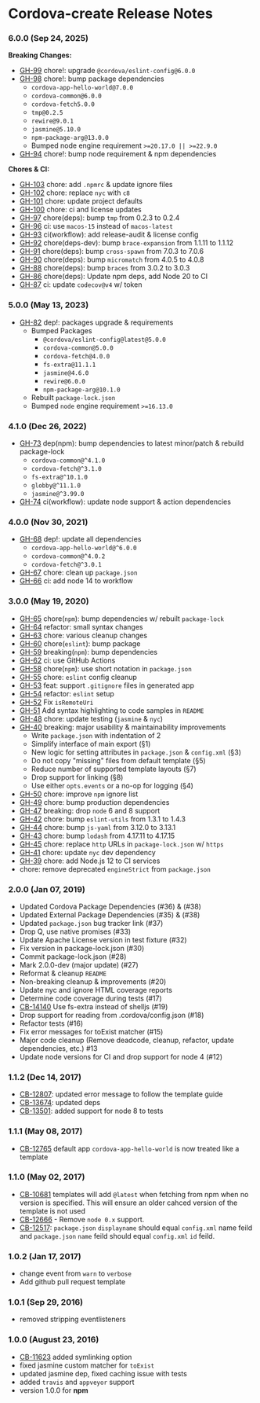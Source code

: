 <!--
#
# Licensed to the Apache Software Foundation (ASF) under one
# or more contributor license agreements.  See the NOTICE file
# distributed with this work for additional information
# regarding copyright ownership.  The ASF licenses this file
# to you under the Apache License, Version 2.0 (the
# "License"); you may not use this file except in compliance
# with the License.  You may obtain a copy of the License at
#
#   http://www.apache.org/licenses/LICENSE-2.0
#
# Unless required by applicable law or agreed to in writing,
# software distributed under the License is distributed on an
# "AS IS" BASIS, WITHOUT WARRANTIES OR CONDITIONS OF ANY
# KIND, either express or implied.  See the License for the
# specific language governing permissions and limitations
# under the License.
#
-->
# Cordova-create Release Notes

### 6.0.0 (Sep 24, 2025)

**Breaking Changes:**

* [GH-99](https://github.com/apache/cordova-create/pull/99) chore!: upgrade `@cordova/eslint-config@6.0.0`
* [GH-98](https://github.com/apache/cordova-create/pull/98) chore!: bump package dependencies
  * `cordova-app-hello-world@7.0.0`
  * `cordova-common@6.0.0`
  * `cordova-fetch5.0.0`
  * `tmp@0.2.5`
  * `rewire@9.0.1`
  * `jasmine@5.10.0`
  * `npm-package-arg@13.0.0`
  * Bumped node engine requirement `>=20.17.0 || >=22.9.0`
* [GH-94](https://github.com/apache/cordova-create/pull/94) chore!: bump node requirement & npm dependencies

**Chores & CI:**

* [GH-103](https://github.com/apache/cordova-create/pull/103) chore: add `.npmrc` & update ignore files
* [GH-102](https://github.com/apache/cordova-create/pull/102) chore: replace `nyc` with `c8`
* [GH-101](https://github.com/apache/cordova-create/pull/101) chore: update project defaults
* [GH-100](https://github.com/apache/cordova-create/pull/100) chore: ci and license updates
* [GH-97](https://github.com/apache/cordova-create/pull/97) chore(deps): bump `tmp` from 0.2.3 to 0.2.4
* [GH-96](https://github.com/apache/cordova-create/pull/96) ci: use `macos-15` instead of `macos-latest`
* [GH-93](https://github.com/apache/cordova-create/pull/93) ci(workflow): add release-audit & license config
* [GH-92](https://github.com/apache/cordova-create/pull/92) chore(deps-dev): bump `brace-expansion` from 1.1.11 to 1.1.12
* [GH-91](https://github.com/apache/cordova-create/pull/91) chore(deps): bump `cross-spawn` from 7.0.3 to 7.0.6
* [GH-90](https://github.com/apache/cordova-create/pull/90) chore(deps): bump `micromatch` from 4.0.5 to 4.0.8
* [GH-88](https://github.com/apache/cordova-create/pull/88) chore(deps): bump `braces` from 3.0.2 to 3.0.3
* [GH-86](https://github.com/apache/cordova-create/pull/86) chore(deps): Update npm deps, add Node 20 to CI
* [GH-87](https://github.com/apache/cordova-create/pull/87) ci: update `codecov@v4` w/ token

### 5.0.0 (May 13, 2023)

* [GH-82](https://github.com/apache/cordova-create/pull/82) dep!: packages upgrade & requirements
  * Bumped Packages
    * `@cordova/eslint-config@latest@5.0.0`
    * `cordova-common@5.0.0`
    * `cordova-fetch@4.0.0`
    * `fs-extra@11.1.1`
    * `jasmine@4.6.0`
    * `rewire@6.0.0`
    * `npm-package-arg@10.1.0`
  * Rebuilt `package-lock.json`
  * Bumped `node` engine requirement `>=16.13.0`

### 4.1.0 (Dec 26, 2022)

* [GH-73](https://github.com/apache/cordova-create/pull/73) dep(npm): bump dependencies to latest minor/patch & rebuild package-lock
  * `cordova-common@^4.1.0`
  * `cordova-fetch@^3.1.0`
  * `fs-extra@^10.1.0`
  * `globby@^11.1.0`
  * `jasmine@^3.99.0`
* [GH-74](https://github.com/apache/cordova-create/pull/74) ci(workflow): update node support & action dependencies

### 4.0.0 (Nov 30, 2021)

* [GH-68](https://github.com/apache/cordova-create/pull/68) dep!: update all dependencies
  * `cordova-app-hello-world@^6.0.0`
  * `cordova-common@^4.0.2`
  * `cordova-fetch@^3.0.1`
* [GH-67](https://github.com/apache/cordova-create/pull/67) chore: clean up `package.json`
* [GH-66](https://github.com/apache/cordova-create/pull/66) ci: add node 14 to workflow

### 3.0.0 (May 19, 2020)

* [GH-65](https://github.com/apache/cordova-create/pull/65) chore(`npm`): bump dependencies w/ rebuilt `package-lock`
* [GH-64](https://github.com/apache/cordova-create/pull/64) refactor: small syntax changes
* [GH-63](https://github.com/apache/cordova-create/pull/63) chore: various cleanup changes
* [GH-60](https://github.com/apache/cordova-create/pull/60) chore(`eslint`): bump package
* [GH-59](https://github.com/apache/cordova-create/pull/59) breaking(`npm`): bump dependencies
* [GH-62](https://github.com/apache/cordova-create/pull/62) ci: use GitHub Actions
* [GH-58](https://github.com/apache/cordova-create/pull/58) chore(`npm`): use short notation in `package.json`
* [GH-55](https://github.com/apache/cordova-create/pull/55) chore: `eslint` config cleanup
* [GH-53](https://github.com/apache/cordova-create/pull/53) feat: support `.gitignore` files in generated app
* [GH-54](https://github.com/apache/cordova-create/pull/54) refactor: `eslint` setup
* [GH-52](https://github.com/apache/cordova-create/pull/52) Fix `isRemoteUri`
* [GH-51](https://github.com/apache/cordova-create/pull/51) Add syntax highlighting to code samples in `README`
* [GH-48](https://github.com/apache/cordova-create/pull/48) chore: update testing (`jasmine` & `nyc`)
* [GH-40](https://github.com/apache/cordova-create/pull/40) breaking: major usability & maintainability improvements
  * Write `package.json` with indentation of 2
  * Simplify interface of main export (§1)
  * New logic for setting attributes in `package.json` & `config.xml` (§3)
  * Do not copy "missing" files from default template (§5)
  * Reduce number of supported template layouts (§7)
  * Drop support for linking (§8)
  * Use either `opts.events` or a no-op for logging (§4)
* [GH-50](https://github.com/apache/cordova-create/pull/50) chore: improve `npm` ignore list
* [GH-49](https://github.com/apache/cordova-create/pull/49) chore: bump production dependencies
* [GH-47](https://github.com/apache/cordova-create/pull/47) breaking: drop `node` 6 and 8 support
* [GH-42](https://github.com/apache/cordova-create/pull/42) chore: bump `eslint-utils` from 1.3.1 to 1.4.3
* [GH-44](https://github.com/apache/cordova-create/pull/44) chore: bump `js-yaml` from 3.12.0 to 3.13.1
* [GH-43](https://github.com/apache/cordova-create/pull/43) chore: bump `lodash` from 4.17.11 to 4.17.15
* [GH-45](https://github.com/apache/cordova-create/pull/45) chore: replace `http` URLs in `package-lock.json` w/ `https`
* [GH-41](https://github.com/apache/cordova-create/pull/41) chore: update `nyc` dev dependency
* [GH-39](https://github.com/apache/cordova-create/pull/39) chore: add Node.js 12 to CI services
* chore: remove deprecated `engineStrict` from `package.json`

### 2.0.0 (Jan 07, 2019)
* Updated Cordova Package Dependencies (#36) & (#38)
* Updated External Package Dependencies (#35) & (#38)
* Updated `package.json` bug tracker link (#37)
* Drop Q, use native promises (#33)
* Update Apache License version in test fixture (#32)
* Fix version in package-lock.json (#30)
* Commit package-lock.json (#28)
* Mark 2.0.0-dev (major update) (#27)
* Reformat & cleanup `README`
* Non-breaking cleanup & improvements (#20)
* Update nyc and ignore HTML coverage reports
* Determine code coverage during tests (#17)
* [CB-14140](https://issues.apache.org/jira/browse/CB-14140) Use fs-extra instead of shelljs (#19)
* Drop support for reading from .cordova/config.json (#18)
* Refactor tests (#16)
* Fix error messages for toExist matcher (#15)
* Major code cleanup (Remove deadcode, cleanup, refactor, update dependencies, etc.) #13
* Update node versions for CI and drop support for node 4 (#12)

### 1.1.2 (Dec 14, 2017)
* [CB-12807](https://issues.apache.org/jira/browse/CB-12807): updated error message to follow the template guide
* [CB-13674](https://issues.apache.org/jira/browse/CB-13674): updated deps
* [CB-13501](https://issues.apache.org/jira/browse/CB-13501): added support for node 8 to tests

### 1.1.1 (May 08, 2017)
* [CB-12765](https://issues.apache.org/jira/browse/CB-12765) default app `cordova-app-hello-world` is now treated like a template

### 1.1.0 (May 02, 2017)
* [CB-10681](https://issues.apache.org/jira/browse/CB-10681) templates will add `@latest` when fetching from npm when no version is specified. This will ensure an older cahced version of the template is not used
* [CB-12666](https://issues.apache.org/jira/browse/CB-12666) - Remove `node 0.x` support.
* [CB-12517](https://issues.apache.org/jira/browse/CB-12517): `package.json` `displayname` should equal `config.xml` name feild and `package.json` `name` feild should equal `config.xml` `id` feild.

### 1.0.2 (Jan 17, 2017)
* change event from `warn` to `verbose`
* Add github pull request template

### 1.0.1 (Sep 29, 2016)
* removed stripping eventlisteners

### 1.0.0 (August 23, 2016)
* [CB-11623](https://issues.apache.org/jira/browse/CB-11623) added symlinking option
* fixed jasmine custom matcher for `toExist`
* updated jasmine dep, fixed caching issue with tests
* added `travis` and `appveyor` support
* version 1.0.0 for **npm**
